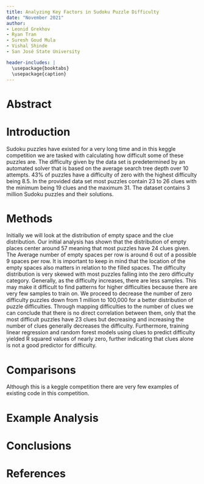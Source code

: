 ```yaml
---
title: Analyzing Key Factors in Sudoku Puzzle Difficulty
date: "November 2021"
author:
- Leonid Grekhov
- Ryan Tran
- Suresh Goud Mula
- Vishal Shinde
- San José State University

header-includes: |
  \usepackage{booktabs}
  \usepackage{caption}
---
```


# Abstract

# Introduction

Sudoku puzzles have existed for a very long time and in this keggle competition we are tasked with calculating how difficult some of these puzzles are. The difficulty given by the data set is predetermined by an automated solver that is based on the average search tree depth over 10 attempts. 43% of puzzles have a difficulty of zero with the highest difficulty being 8.5. In the provided data set most puzzles contain 23 to 26 clues with the minimum being 19 clues and the maximum 31. The dataset contains 3 million Sudoku puzzles and their solutions.

# Methods

Initially we will look at the distribution of empty space and the clue distribution. Our initial analysis has shown that the distribution of empty places center around 57 meaning that most puzzles have 24 clues given. The Average number of empty spaces per row is around 6 out of a possible 9 spaces per row. It is important to keep in mind that the location of the empty spaces also matters in relation to the filled spaces. The difficulty distribution is very skewed with most puzzles falling into the zero difficulty category. Generally, as the difficulty increases, there are less samples. This may make it difficult to find patterns for higher difficulties because there are very few samples to train on. We proceed to decrease the number of zero difficulty puzzles down from 1 million to 100,000 for a better distribution of puzzle difficulties. Through mapping difficulties to the number of clues we can conclude that there is no direct correlation between them, only that the most difficult puzzles have 23 clues but decreasing and increasing the number of clues generally decreases the difficulty. Furthermore, training linear regression and random forest models using clues to predict difficulty yielded R squared values of nearly zero, further indicating that clues alone is not a good predictor for difficulty.

# Comparisons

Although this is a keggle competition there are very few examples of existing code in this competition. 

# Example Analysis

# Conclusions

# References
